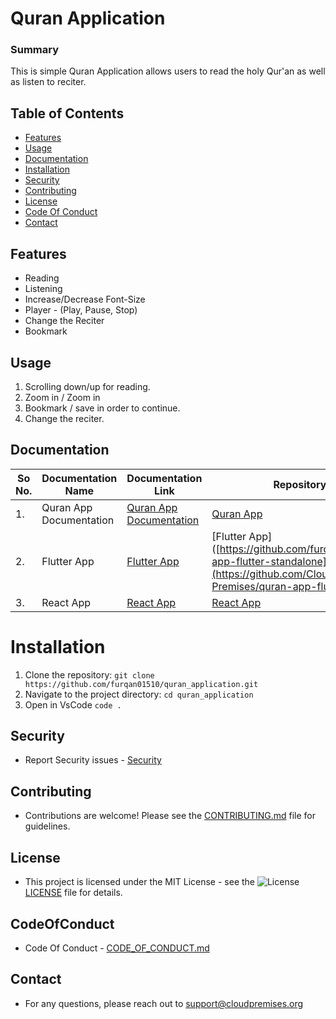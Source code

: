 # Quran Application

### Summary

This is simple Quran Application allows users to read the holy Qur'an as well as listen to reciter.

## Table of Contents

- [Features](#features)
- [Usage](#usage)
- [Documentation](#documentation)
- [Installation](#installation)
- [Security](#security)
- [Contributing](#contributing)
- [License](#license)
- [Code Of Conduct](#codeofconduct)
- [Contact](#contact)

## Features

- Reading
- Listening
- Increase/Decrease Font-Size
- Player - (Play, Pause, Stop)
- Change the Reciter
- Bookmark

## Usage

1. Scrolling down/up for reading.
2. Zoom in / Zoom in
3. Bookmark / save in order to continue.
4. Change the reciter.

## Documentation

| So No. | Documentation Name      | Documentation Link                                           | Repository Link                                                 |
| ------ | ----------------------- | ------------------------------------------------------------ | --------------------------------------------------------------- |
| 1.     | Quran App Documentation | [Quran App Documentation](./docs/quran-app-documentation.md) | [Quran App](https://github.com/furqan01510/quran-application)   |
| 2.     | Flutter App             | [Flutter App](.docs/flutter-quran-app.md)                    | [Flutter App]([https://github.com/furqan01510/quran-app-flutter-standalone](https://github.com/Cloud-Premises/quran-app-flutter-standalone) |
| 3.     | React App               | [React App](.docs/react-quran-app.md)                        | [React App](https://github.com/furqan01510/react-quran-app)     |

# Installation

1. Clone the repository: `git clone https://github.com/furqan01510/quran_application.git`
2. Navigate to the project directory: `cd quran_application`
3. Open in VsCode `code .`

## Security

- Report Security issues - [Security](./Security)

## Contributing

- Contributions are welcome! Please see the [CONTRIBUTING.md](./CONTRIBUTING.md) file for guidelines.

## License

- This project is licensed under the MIT License - see the ![License](https://img.shields.io/badge/license-MIT-blue.svg) [LICENSE](./LICENSE) file for details.

## CodeOfConduct

- Code Of Conduct - [CODE_OF_CONDUCT.md](./CODE_OF_CONDUCT.md)

## Contact

- For any questions, please reach out to support@cloudpremises.org
